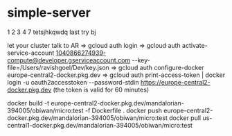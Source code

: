 # simple-server
1
2
3
4
7
tetsjhkqwdq
last try
bj

let your cluster talk to AR
=> gcloud auth login
=> gcloud auth activate-service-account 1040866274939-compute@developer.gserviceaccount.com --key-file=/Users/ravishgoel/Dev/key.json
=> gcloud auth configure-docker europe-central2-docker.pkg.dev
=> gcloud auth print-access-token | docker login -u oauth2accesstoken --password-stdin https://europe-central2-docker.pkg.dev (the token is valid for 60 minutes)


docker build -t europe-central2-docker.pkg.dev/mandalorian-394005/obiwan/micro:test -f Dockerfile .
docker push europe-central2-docker.pkg.dev/mandalorian-394005/obiwan/micro:test
docker pull us-central1-docker.pkg.dev/mandalorian-394005/obiwan/micro:test



